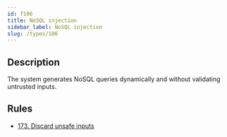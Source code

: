 ```yaml
---
id: f106
title: NoSQL injection
sidebar_label: NoSQL injection
slug: /types/106
---
```


## Description

The system generates NoSQL queries dynamically
and without validating untrusted inputs.

## Rules

- [173. Discard unsafe inputs](/criteria/source/173)
